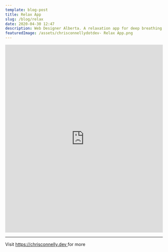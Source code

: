 ```yaml
---
template: blog-post
title: Relax App
slug: /blog/relax
date: 2020-04-30 12:47
description: Web Designer Alberta. A relaxation app for deep breathing
featuredImage: /assets/chrisconnellydotdev- Relax App.png
---
```



<iframe height="600" style="width: 100%;" scrolling="no" title="Relax App" src="https://codepen.io/chris-connelly/embed/jOqLVoO?height=600&theme-id=dark&default-tab=css,result" frameborder="no" loading="lazy" allowtransparency="true" allowfullscreen="true">
  See the Pen <a href='https://codepen.io/chris-connelly/pen/jOqLVoO'>Relax App</a> by Chris Connelly
  (<a href='https://codepen.io/chris-connelly'>@chris-connelly</a>) on <a href='https://codepen.io'>CodePen</a>.
</iframe>

---

Visit [https://chrisconnelly.dev ](https://chrisconnelly.dev)for more